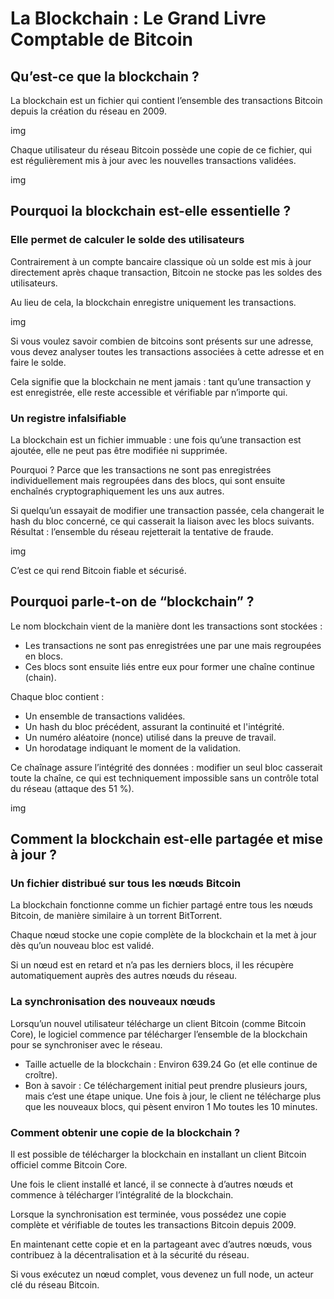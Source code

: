 # La Blockchain : Le Grand Livre Comptable de Bitcoin

## Qu’est-ce que la blockchain ?

La blockchain est un fichier qui contient l’ensemble des transactions Bitcoin depuis la création du réseau en 2009.

img

Chaque utilisateur du réseau Bitcoin possède une copie de ce fichier, qui est régulièrement mis à jour avec les nouvelles transactions validées.

img

## Pourquoi la blockchain est-elle essentielle ?

### Elle permet de calculer le solde des utilisateurs

Contrairement à un compte bancaire classique où un solde est mis à jour directement après chaque transaction, Bitcoin ne stocke pas les soldes des utilisateurs.

Au lieu de cela, la blockchain enregistre uniquement les transactions.

img

Si vous voulez savoir combien de bitcoins sont présents sur une adresse, vous devez analyser toutes les transactions associées à cette adresse et en faire le solde.

Cela signifie que la blockchain ne ment jamais : tant qu’une transaction y est enregistrée, elle reste accessible et vérifiable par n’importe qui.

### Un registre infalsifiable

La blockchain est un fichier immuable : une fois qu’une transaction est ajoutée, elle ne peut pas être modifiée ni supprimée.

Pourquoi ? Parce que les transactions ne sont pas enregistrées individuellement mais regroupées dans des blocs, qui sont ensuite enchaînés cryptographiquement les uns aux autres.

Si quelqu’un essayait de modifier une transaction passée, cela changerait le hash du bloc concerné, ce qui casserait la liaison avec les blocs suivants. Résultat : l’ensemble du réseau rejetterait la tentative de fraude.

img

C’est ce qui rend Bitcoin fiable et sécurisé.

## Pourquoi parle-t-on de “blockchain” ?

Le nom blockchain vient de la manière dont les transactions sont stockées :

- Les transactions ne sont pas enregistrées une par une mais regroupées en blocs.
- Ces blocs sont ensuite liés entre eux pour former une chaîne continue (chain).

Chaque bloc contient :

- Un ensemble de transactions validées.
- Un hash du bloc précédent, assurant la continuité et l'intégrité.
- Un numéro aléatoire (nonce) utilisé dans la preuve de travail.
- Un horodatage indiquant le moment de la validation.

Ce chaînage assure l’intégrité des données : modifier un seul bloc casserait toute la chaîne, ce qui est techniquement impossible sans un contrôle total du réseau (attaque des 51 %).

img

## Comment la blockchain est-elle partagée et mise à jour ?

### Un fichier distribué sur tous les nœuds Bitcoin
La blockchain fonctionne comme un fichier partagé entre tous les nœuds Bitcoin, de manière similaire à un torrent BitTorrent.

Chaque nœud stocke une copie complète de la blockchain et la met à jour dès qu’un nouveau bloc est validé.

Si un nœud est en retard et n’a pas les derniers blocs, il les récupère automatiquement auprès des autres nœuds du réseau.

### La synchronisation des nouveaux nœuds

Lorsqu’un nouvel utilisateur télécharge un client Bitcoin (comme Bitcoin Core), le logiciel commence par télécharger l’ensemble de la blockchain pour se synchroniser avec le réseau.

- Taille actuelle de la blockchain : Environ 639.24 Go (et elle continue de croître).
- Bon à savoir : Ce téléchargement initial peut prendre plusieurs jours, mais c’est une étape unique. Une fois à jour, le client ne télécharge plus que les nouveaux blocs, qui pèsent environ 1 Mo toutes les 10 minutes.

### Comment obtenir une copie de la blockchain ?

Il est possible de télécharger la blockchain en installant un client Bitcoin officiel comme Bitcoin Core.

Une fois le client installé et lancé, il se connecte à d’autres nœuds et commence à télécharger l’intégralité de la blockchain.

Lorsque la synchronisation est terminée, vous possédez une copie complète et vérifiable de toutes les transactions Bitcoin depuis 2009.

En maintenant cette copie et en la partageant avec d’autres nœuds, vous contribuez à la décentralisation et à la sécurité du réseau.

Si vous exécutez un nœud complet, vous devenez un full node, un acteur clé du réseau Bitcoin.